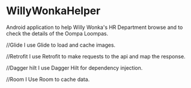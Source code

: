 # WillyWonkaHelper
Android application to help Willy Wonka's HR Department browse and to check the details of the Oompa Loompas.

//Glide
I use Glide to load and cache images.

//Retrofit
I use Retrofit to make requests to the api and map the response.

//Dagger hilt
I use Dagger Hilt for dependency injection.

//Room
I Use Room to cache data.
